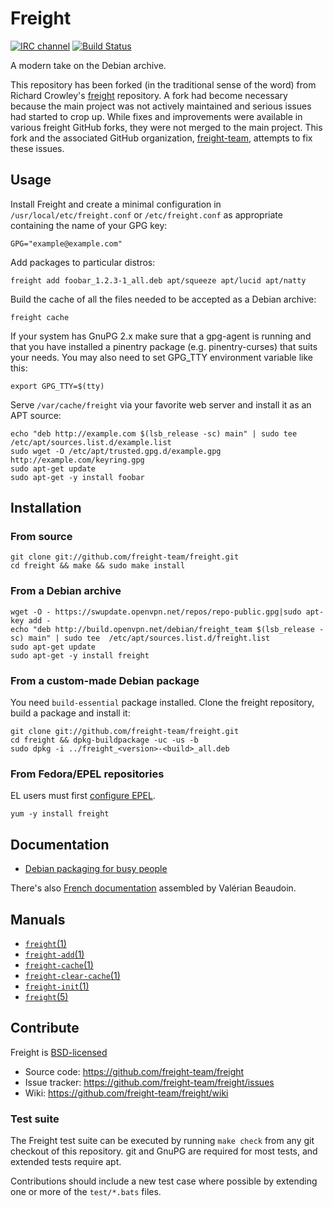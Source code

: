 # Freight

[![IRC channel](https://kiwiirc.com/buttons/irc.freenode.net/freight.png)](https://kiwiirc.com/client/irc.freenode.net/?#freight)
[![Build Status](https://travis-ci.org/freight-team/freight.svg?branch=master)](https://travis-ci.org/freight-team/freight)

A modern take on the Debian archive.

This repository has been forked (in the traditional sense of the word) from
Richard Crowley's [freight](https://github.com/rcrowley/freight) repository. A
fork had become necessary because the main project was not actively maintained
and serious issues had started to crop up. While fixes and improvements were
available in various freight GitHub forks, they were not merged to the main
project. This fork and the associated GitHub organization,
[freight-team](https://github.com/freight-team), attempts to fix these issues.

## Usage

Install Freight and create a minimal configuration in `/usr/local/etc/freight.conf` or `/etc/freight.conf` as appropriate containing the name of your GPG key:

	GPG="example@example.com"

Add packages to particular distros:

	freight add foobar_1.2.3-1_all.deb apt/squeeze apt/lucid apt/natty

Build the cache of all the files needed to be accepted as a Debian archive:

	freight cache

If your system has GnuPG 2.x make sure that a gpg-agent is running and that you 
have installed a pinentry package (e.g. pinentry-curses) that suits your needs. 
You may also need to set GPG_TTY environment variable like this:

    export GPG_TTY=$(tty)

Serve `/var/cache/freight` via your favorite web server and install it as an APT source:

	echo "deb http://example.com $(lsb_release -sc) main" | sudo tee /etc/apt/sources.list.d/example.list
	sudo wget -O /etc/apt/trusted.gpg.d/example.gpg http://example.com/keyring.gpg
	sudo apt-get update
	sudo apt-get -y install foobar

## Installation

### From source

	git clone git://github.com/freight-team/freight.git
	cd freight && make && sudo make install

### From a Debian archive

	wget -O - https://swupdate.openvpn.net/repos/repo-public.gpg|sudo apt-key add -
	echo "deb http://build.openvpn.net/debian/freight_team $(lsb_release -sc) main" | sudo tee  /etc/apt/sources.list.d/freight.list
	sudo apt-get update
	sudo apt-get -y install freight

### From a custom-made Debian package

You need `build-essential` package installed. Clone the freight repository, build a package and install it:

	git clone git://github.com/freight-team/freight.git
	cd freight && dpkg-buildpackage -uc -us -b
	sudo dpkg -i ../freight_<version>-<build>_all.deb

### From Fedora/EPEL repositories

EL users must first [configure EPEL](http://fedoraproject.org/wiki/EPEL/FAQ#How_can_I_install_the_packages_from_the_EPEL_software_repository.3F).

	yum -y install freight

## Documentation

* [Debian packaging for busy people](http://rcrowley.org/articles/packaging.html)

There's also [French documentation](http://blog.valouille.fr/2014/03/creer-un-depot-debian-signe-avec-freight/) assembled by Valérian Beaudoin.

## Manuals

* [`freight`(1)](http://freight-team.github.io/freight/freight.1.html)
* [`freight-add`(1)](http://freight-team.github.io/freight/freight-add.1.html)
* [`freight-cache`(1)](http://freight-team.github.io/freight/freight-cache.1.html)
* [`freight-clear-cache`(1)](http://freight-team.github.io/freight/freight-clear-cache.1.html)
* [`freight-init`(1)](http://freight-team.github.io/freight/freight-init.1.html)
* [`freight`(5)](http://freight-team.github.io/freight/freight.5.html)

## Contribute

Freight is [BSD-licensed](https://github.com/freight-team/freight/blob/master/LICENSE)

* Source code: <https://github.com/freight-team/freight>
* Issue tracker: <https://github.com/freight-team/freight/issues>
* Wiki: <https://github.com/freight-team/freight/wiki>

### Test suite

The Freight test suite can be executed by running `make check` from any git checkout of this repository.  git and GnuPG are required for most tests, and extended tests require apt.

Contributions should include a new test case where possible by extending one or more of the `test/*.bats` files.
